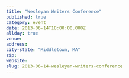 ```yaml
---
title: "Wesleyan Writers Conference"
published: true
category: event
date: 2013-06-14T18:00:00.000Z
allday: true
venue:
address:
city-state: "Middletown, MA"
zip:
website:
slug: 2013-06-14-wesleyan-writers-conference
---
```


